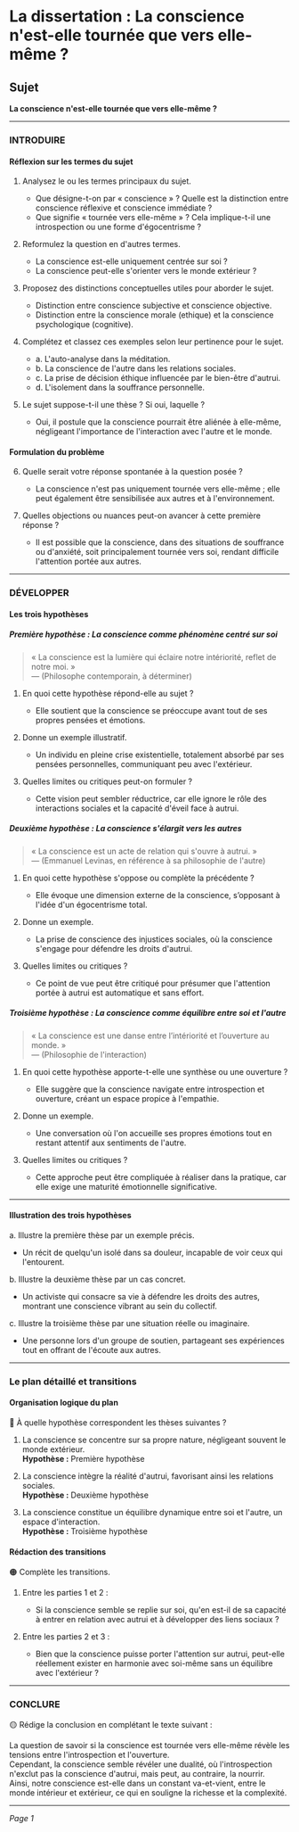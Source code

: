 # La dissertation : La conscience n'est-elle tournée que vers elle-même ?

## Sujet
**La conscience n'est-elle tournée que vers elle-même ?**

---

### INTRODUIRE

#### Réflexion sur les termes du sujet

1. Analysez le ou les termes principaux du sujet.
   - Que désigne-t-on par « conscience » ? Quelle est la distinction entre conscience réflexive et conscience immédiate ? 
   - Que signifie « tournée vers elle-même » ? Cela implique-t-il une introspection ou une forme d'égocentrisme ?
  
2. Reformulez la question en d'autres termes.
   - La conscience est-elle uniquement centrée sur soi ?
   - La conscience peut-elle s'orienter vers le monde extérieur ?

3. Proposez des distinctions conceptuelles utiles pour aborder le sujet.
   - Distinction entre conscience subjective et conscience objective.
   - Distinction entre la conscience morale (ethique) et la conscience psychologique (cognitive).

4. Complétez et classez ces exemples selon leur pertinence pour le sujet.
   - a. L'auto-analyse dans la méditation.  
   - b. La conscience de l'autre dans les relations sociales.  
   - c. La prise de décision éthique influencée par le bien-être d'autrui.  
   - d. L'isolement dans la souffrance personnelle.  

5. Le sujet suppose-t-il une thèse ? Si oui, laquelle ?
   - Oui, il postule que la conscience pourrait être aliénée à elle-même, négligeant l'importance de l'interaction avec l'autre et le monde.

#### Formulation du problème

6. Quelle serait votre réponse spontanée à la question posée ?
   - La conscience n'est pas uniquement tournée vers elle-même ; elle peut également être sensibilisée aux autres et à l'environnement.

7. Quelles objections ou nuances peut-on avancer à cette première réponse ?
   - Il est possible que la conscience, dans des situations de souffrance ou d'anxiété, soit principalement tournée vers soi, rendant difficile l'attention portée aux autres.

---

### DÉVELOPPER

#### Les trois hypothèses

##### Première hypothèse : La conscience comme phénomène centré sur soi

> « La conscience est la lumière qui éclaire notre intériorité, reflet de notre moi. »  
> — (Philosophe contemporain, à déterminer)

1. En quoi cette hypothèse répond-elle au sujet ?
   - Elle soutient que la conscience se préoccupe avant tout de ses propres pensées et émotions.

2. Donne un exemple illustratif.
   - Un individu en pleine crise existentielle, totalement absorbé par ses pensées personnelles, communiquant peu avec l'extérieur.

3. Quelles limites ou critiques peut-on formuler ?
   - Cette vision peut sembler réductrice, car elle ignore le rôle des interactions sociales et la capacité d'éveil face à autrui.

##### Deuxième hypothèse : La conscience s'élargit vers les autres

> « La conscience est un acte de relation qui s'ouvre à autrui. »  
> — (Emmanuel Levinas, en référence à sa philosophie de l'autre)

1. En quoi cette hypothèse s'oppose ou complète la précédente ?
   - Elle évoque une dimension externe de la conscience, s’opposant à l'idée d'un égocentrisme total.

2. Donne un exemple.
   - La prise de conscience des injustices sociales, où la conscience s'engage pour défendre les droits d'autrui.

3. Quelles limites ou critiques ?
   - Ce point de vue peut être critiqué pour présumer que l'attention portée à autrui est automatique et sans effort.

##### Troisième hypothèse : La conscience comme équilibre entre soi et l'autre

> « La conscience est une danse entre l’intériorité et l’ouverture au monde. »  
> — (Philosophie de l'interaction)

1. En quoi cette hypothèse apporte-t-elle une synthèse ou une ouverture ?
   - Elle suggère que la conscience navigate entre introspection et ouverture, créant un espace propice à l'empathie.

2. Donne un exemple.
   - Une conversation où l'on accueille ses propres émotions tout en restant attentif aux sentiments de l'autre.

3. Quelles limites ou critiques ?
   - Cette approche peut être compliquée à réaliser dans la pratique, car elle exige une maturité émotionnelle significative.

---

#### Illustration des trois hypothèses

a. Illustre la première thèse par un exemple précis.
   - Un récit de quelqu'un isolé dans sa douleur, incapable de voir ceux qui l'entourent.

b. Illustre la deuxième thèse par un cas concret.
   - Un activiste qui consacre sa vie à défendre les droits des autres, montrant une conscience vibrant au sein du collectif.

c. Illustre la troisième thèse par une situation réelle ou imaginaire.
   - Une personne lors d'un groupe de soutien, partageant ses expériences tout en offrant de l'écoute aux autres.

---

### Le plan détaillé et transitions

#### Organisation logique du plan

🔴 À quelle hypothèse correspondent les thèses suivantes ?

1. La conscience se concentre sur sa propre nature, négligeant souvent le monde extérieur.  
   **Hypothèse :** Première hypothèse

2. La conscience intègre la réalité d'autrui, favorisant ainsi les relations sociales.  
   **Hypothèse :** Deuxième hypothèse

3. La conscience constitue un équilibre dynamique entre soi et l'autre, un espace d'interaction.  
   **Hypothèse :** Troisième hypothèse

#### Rédaction des transitions

🟠 Complète les transitions.

1. Entre les parties 1 et 2 :  
   - Si la conscience semble se replie sur soi, qu'en est-il de sa capacité à entrer en relation avec autrui et à développer des liens sociaux ?
  
2. Entre les parties 2 et 3 :  
   - Bien que la conscience puisse porter l'attention sur autrui, peut-elle réellement exister en harmonie avec soi-même sans un équilibre avec l'extérieur ?

---

### CONCLURE

🟡 Rédige la conclusion en complétant le texte suivant :

La question de savoir si la conscience est tournée vers elle-même révèle les tensions entre l'introspection et l'ouverture.  
Cependant, la conscience semble révéler une dualité, où l'introspection n'exclut pas la conscience d'autrui, mais peut, au contraire, la nourrir.  
Ainsi, notre conscience est-elle dans un constant va-et-vient, entre le monde intérieur et extérieur, ce qui en souligne la richesse et la complexité.

--- 

*Page 1*